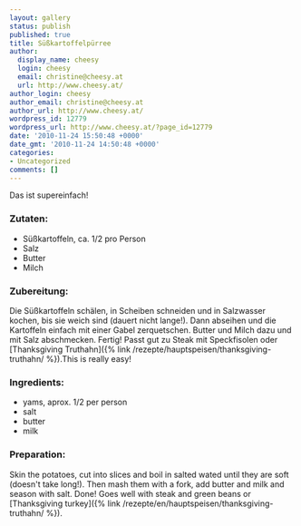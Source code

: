 ```yaml
---
layout: gallery
status: publish
published: true
title: Süßkartoffelpürree
author:
  display_name: cheesy
  login: cheesy
  email: christine@cheesy.at
  url: http://www.cheesy.at/
author_login: cheesy
author_email: christine@cheesy.at
author_url: http://www.cheesy.at/
wordpress_id: 12779
wordpress_url: http://www.cheesy.at/?page_id=12779
date: '2010-11-24 15:50:48 +0000'
date_gmt: '2010-11-24 14:50:48 +0000'
categories:
- Uncategorized
comments: []
---
```

<!--:de-->Das ist supereinfach!
### Zutaten:
- Süßkartoffeln, ca. 1/2 pro Person
- Salz
- Butter
- Milch
### Zubereitung:
Die Süßkartoffeln schälen, in Scheiben schneiden und in Salzwasser kochen, bis sie weich sind (dauert nicht lange!). Dann abseihen und die Kartoffeln einfach mit einer Gabel zerquetschen. Butter und Milch dazu und mit Salz abschmecken. Fertig!
Passt gut zu Steak mit Speckfisolen oder [Thanksgiving Truthahn]({% link /rezepte/hauptspeisen/thanksgiving-truthahn/ %}).<!--:--><!--:en-->This is really easy!
### Ingredients:
- yams, aprox. 1/2 per person
- salt
- butter
- milk
### Preparation:
Skin the potatoes, cut into slices and boil in salted wated until they are soft (doesn't take long!). Then mash them with a fork, add butter and milk and season with salt. Done!
Goes well with steak and green beans or [Thanksgiving turkey]({% link /rezepte/en/hauptspeisen/thanksgiving-truthahn/ %}).<!--:-->
